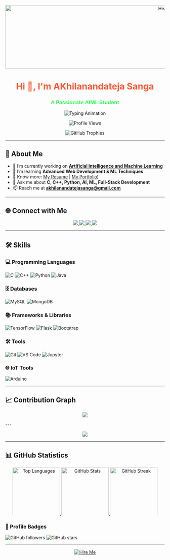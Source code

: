 <p align="center">
  <img src="https://media1.giphy.com/media/v1.Y2lkPTc5MGI3NjExZ240ZDBzenF4dzljbmdnMXZxc21pM253ZjZnc2Frem1tbW1tcDMydiZlcD12MV9pbnRlcm5hbF9naWZfYnlfaWQmY3Q9Zw/jY0nfdu6tU9bzey8kB/giphy.gif" alt="Header" width="1000" height="200"/>
</p>
<h1 align="center"> <span style="color:#FF5733">Hi 👋, I'm AKhilanandateja Sanga</span> </h1>
<h3 align="center"> <span style="color:#33FF57">A Passionate AIML Student</span> </h3>
<p align="center">
  <img src="https://readme-typing-svg.herokuapp.com?font=Fira+Code&size=22&pause=1000&color=32CD32&center=true&vCenter=true&width=600&lines=Machine+Learning+Developer;AI/ML+Engineer;PHP+Full+Stack+Developer;Full+Stack+Developer" alt="Typing Animation" />
</p>
<p align="center">
  <img src="https://komarev.com/ghpvc/?username=Akhilanandateja&label=Profile%20views&color=0e75b6&style=flat" alt="Profile Views"/>
</p>

<p align="center">
  <img src="https://github-profile-trophy.vercel.app/?username=Akhilanandateja&margin-w=5&no-bg=true&theme=nord" alt="GitHub Trophies"/>
</p>

---

## 🚀 About Me

- 🔭 I’m currently working on **[Artificial Intelligence and Machine Learning]((https://github.com/Akhilanandateja/))**
- 🌱 I’m learning **Advanced Web Development & ML Techniques**
- 📄 Know more: [My Resume](https://drive.google.com/file/d/1g9Tlz3g3hedWVOU_axLeQ2ks5ulNiocl/view?usp=drive_link) | [My Portfolio](https://akhilanandateja.github.io/portfolio/))
- 💬 Ask me about **C, C++, Python, AI, ML, Full-Stack Development**
- 📫 Reach me at **akhilanandatejasanga@gmail.com**

---

## 🌐 Connect with Me

<p align="center">
  <a href="(https://www.linkedin.com/in/akhilanandateja-sanga-2296b6294/)">
    <img src="https://img.shields.io/badge/LinkedIn-0077B5?style=for-the-badge&logo=linkedin"/>
  </a>
  <a href="(https://github.com/Akhilanandateja/)">
    <img src="https://img.shields.io/badge/GitHub-181717?style=for-the-badge&logo=github"/>
  </a>
  <a href="(https://leetcode.com/u/Akhilanandateja/)">
    <img src="https://img.shields.io/badge/LeetCode-FFA116?style=for-the-badge&logo=leetcode"/>
  </a>
  <a href="(https://www.hackerrank.com/profile/Akhilanandateja)">
    <img src="https://img.shields.io/badge/HackerRank-00EA64?style=for-the-badge&logo=hackerrank"/>
  </a>
</p>

---

## 🛠️ Skills

### 💻 Programming Languages

![C](https://img.shields.io/badge/C-00599C?style=for-the-badge&logo=c&logoColor=white)
![C++](https://img.shields.io/badge/C++-00599C?style=for-the-badge&logo=c%2B%2B&logoColor=white)
![Python](https://img.shields.io/badge/Python-3776AB?style=for-the-badge&logo=python&logoColor=white)
![Java](https://img.shields.io/badge/Java-007396?style=for-the-badge&logo=java&logoColor=white)

### 🗄️ Databases

![MySQL](https://img.shields.io/badge/MySQL-4479A1?style=for-the-badge&logo=mysql&logoColor=white)
![MongoDB](https://img.shields.io/badge/MongoDB-47A248?style=for-the-badge&logo=mongodb&logoColor=white)

### 📚 Frameworks & Libraries

![TensorFlow](https://img.shields.io/badge/TensorFlow-FF6F00?style=for-the-badge&logo=tensorflow)
![Flask](https://img.shields.io/badge/Flask-000000?style=for-the-badge&logo=flask)
![Bootstrap](https://img.shields.io/badge/Bootstrap-563D7C?style=for-the-badge&logo=bootstrap)

### 🛠️ Tools

![Git](https://img.shields.io/badge/Git-F05032?style=for-the-badge&logo=git)
![VS Code](https://img.shields.io/badge/VS%20Code-007ACC?style=for-the-badge&logo=visual-studio-code)
![Jupyter](https://img.shields.io/badge/Jupyter-F37626?style=for-the-badge&logo=jupyter)

### 🌐 IoT Tools

![Arduino](https://img.shields.io/badge/Arduino-00979D?style=for-the-badge&logo=arduino)

---

## 📈 Contribution Graph

<p align="center">
  <img src="https://github-readme-activity-graph.vercel.app/graph?username=Akhilanandateja&theme=react-dark"/>
</p>
---

<p align="center">
  <img src="https://quotes-github-readme.vercel.app/api?type=horizontal&theme=dark"/>
</p>

---

## 📊 GitHub Statistics

<div align="center">

<!-- Top Languages -->
<a href="https://github.com/anuraghazra/github-readme-stats">
  <img src="https://github-readme-stats.vercel.app/api/top-langs/?username=Akhilanandateja&layout=compact&theme=tokyonight&hide_border=true" alt="Top Languages" height="150"/>
</a>

<!-- Stats -->
<a href="https://github.com/anuraghazra/github-readme-stats">
  <img src="https://github-readme-stats.vercel.app/api?username=Akhilanandateja&show_icons=true&theme=tokyonight&hide_border=true&count_private=true" alt="GitHub Stats" height="150"/>
</a>

<!-- Streak Stats -->
<a href="https://github.com/DenverCoder1/github-readme-streak-stats">
  <img src="https://streak-stats.demolab.com?user=Akhilanandateja&theme=tokyonight&hide_border=true" alt="GitHub Streak" height="150"/>
</a>

</div>

### 🎯 Profile Badges

![GitHub followers](https://img.shields.io/github/followers/Akhilanandateja?style=social)
![GitHub stars](https://img.shields.io/github/stars/Akhilanandateja?style=social)

---
<p align="center">
  <a href="mailto:akhilanandatejasanga@gmail.com">
    <img src="https://readme-typing-svg.herokuapp.com?font=Fira+Code&weight=500&size=22&pause=1000&color=FFA500&width=435&lines=Looking+for+Internship!;Open+to+Full-Time+Opportunities!" alt="Hire Me"/>
  </a>
</p>
